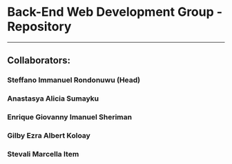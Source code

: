 # Back-End Web Development Group - Repository
------
## Collaborators:
### Steffano Immanuel Rondonuwu (Head)
### Anastasya Alicia Sumayku
### Enrique Giovanny Imanuel Sheriman
### Gilby Ezra Albert Koloay
### Stevali Marcella Item